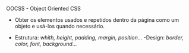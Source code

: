 OOCSS - Object Oriented CSS

- Obter os elementos usados e repetidos dentro da página como um objeto e usá-los quando necessário.

- Estrutura: *whith, height, padding, margin, position...*
-Design: *border, color, font, background...*
